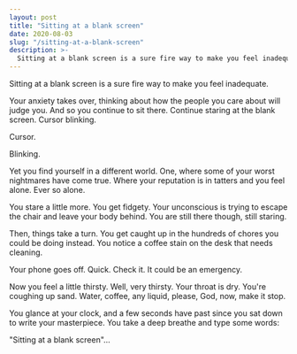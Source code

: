 ```yaml
---
layout: post
title: "Sitting at a blank screen"
date: 2020-08-03
slug: "/sitting-at-a-blank-screen"
description: >-
  Sitting at a blank screen is a sure fire way to make you feel inadequate.
---
```


Sitting at a blank screen is a sure fire way to make you feel inadequate.

Your anxiety takes over, thinking about how the people you care about will judge you. And so you continue to sit there. Continue staring at the blank screen. Cursor blinking.

Cursor.

Blinking.

Yet you find yourself in a different world. One, where some of your worst nightmares have come true. Where your reputation is in tatters and you feel alone. Ever so alone.

You stare a little more. You get fidgety. Your unconscious is trying to escape the chair and leave your body behind. You are still there though, still staring.

Then, things take a turn. You get caught up in the hundreds of chores you could be doing instead.
You notice a coffee stain on the desk that needs cleaning.

Your phone goes off. Quick. Check it. It could be an emergency.

Now you feel a little thirsty. Well, very thirsty. Your throat is dry. You're coughing up sand. Water, coffee, any liquid, please, God, now, make it stop.

You glance at your clock, and a few seconds have past since you sat down to write your masterpiece. You take a deep breathe and type some words:

"Sitting at a blank screen"…
